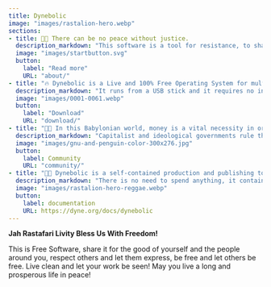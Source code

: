 ```yaml
---
title: Dynebolic
image: "images/rastalion-hero.webp"
sections:
- title: ✊🏿 There can be no peace without justice.
  description_markdown: "This software is a tool for resistance, to share knowledge and information in a Babylonian world that seeks to control the way we communicate as much as possible. This software is for all those who cannot afford new expensive equipment to express their consciousness and words of goodwill. This software is not just for consuming information: it has a whole series of tools for producing it. **It is a complete multimedia studio,** thanks to it you do not need to buy anything to express yourself. Freedom, knowledge sharing and empowerment are the pillars of our development. That is where this software comes from."
  image: "images/startbutton.svg"
  button:
    label: "Read more"
    URL: "about/"
- title: "🔥 Dynebolic is a Live and 100% Free Operating System for multimedia production"
  description_markdown: "It runs from a USB stick and it requires no installation, giving you a chance to try GNU/Linux applications without any ads, spyware or attempts to make you pay to express your creativity. We include free software to create your own media and not just consume it with a gratis player and expensive producer products, because we believe in free speech and freedom of creation. Jah Bless You."
  image: "images/0001-0061.webp"
  button:
    label: "Download"
    URL: "download/"
- title: "🫰🏾 In this Babylonian world, money is a vital necessity in order to make one’s voice heard"
  description_markdown: "Capitalist and ideological governments rule the world by using a monopoly on mass television and corporate social media to propagate their principles, and suppress all criticism. **With Dynebolic we break free from exploitative operating systems:** always demanding expensive hardware, giving us gratis players while requiring us to spend money to make and share our own creations."
  image: "images/gnu-and-penguin-color-300x276.jpg"
  button:
    label: Community
    URL: "community/"
- title: "🖖🏾 Dynebolic is a self-contained production and publishing tool"
  description_markdown: "There is no need to spend anything, it contains everything you need for production. It commits to the **Free System Distribution Guidelines of the GNU project** and includes exclusively free software: we reject nonfree applications, nonfree programming platforms, nonfree drivers and firmware, nonfree games, and any other nonfree software, as well as nonfree manuals or documentation."
  image: "images/rastalion-hero-reggae.webp"
  button:
    label: documentation
    URL: https://dyne.org/docs/dynebolic
---
```


**Jah Rastafari Livity Bless Us With Freedom!**

This is Free Software, share it for the good of yourself and the people around you, respect others and let them express, be free and let others be free. Live clean and let your work be seen! May you live a long and prosperous life in peace!
